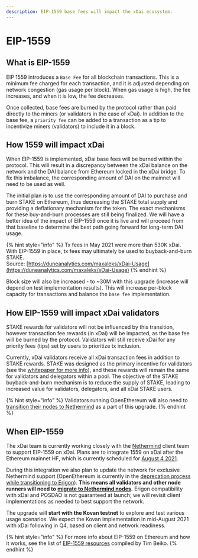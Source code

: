 ```yaml
---
description: EIP-1559 base fees will impact the xDai ecosystem.
---
```


# EIP-1559

## What is EIP-1559

EIP 1559 introduces a `Base Fee` for all blockchain transactions. This is a minimum fee charged for each transaction, and it is adjusted depending on network congestion \(gas usage per block\). When gas usage is high, the fee increases, and when it is low, the fee decreases. 

Once collected, base fees are burned by the protocol rather than paid directly to the miners \(or validators in the case of xDai\). In addition to the base fee, a `priority fee` can be added to a transaction as a tip to incentivize miners \(validators\) to include it in a block.

## How 1559 will impact xDai

When EIP-1559 is implemented, xDai base fees will be burned within the protocol. This will result in a discrepancy between the xDai balance on the network and the DAI balance from Ethereum locked in the xDai bridge. To fix this imbalance, the corresponding amount of DAI on the mainnet will need to be used as well.

The initial plan is to use the corresponding amount of DAI to purchase and burn STAKE on Ethereum, thus decreasing the STAKE total supply and providing a deflationary mechanism for the token. The exact mechanisms for these buy-and-burn processes are still being finalized. We will have a better idea of the impact of EIP-1559 once it is live and will proceed from that baseline to determine the best path going forward for long-term DAI usage.

{% hint style="info" %}
Tx fees in May 2021 were more than 530K xDai. With EIP-1559 in place, tx fees may ultimately be used to buyback-and-burn STAKE.  
Source: [https://duneanalytics.com/maxaleks/xDai-Usage](https://duneanalytics.com/maxaleks/xDai-Usage)
{% endhint %}

Block size will also be increased - to ~30M with this upgrade \(increase will depend on test implementation results\). This will increase per-block capacity for transactions and balance the `base fee` implementation.

## How EIP-1559 will impact xDai validators 

STAKE rewards for validators will not be influenced by this transition, however transaction fee rewards \(in xDai\) will be impacted, as the base fee will be burned by the protocol. Validators will still receive xDai for any priority fees \(tips\) set by users to prioritize tx inclusion. ‌

Currently, xDai validators receive all xDai transaction fees in addition to STAKE rewards. STAKE was designed as the primary incentive for validators \(see the [whitepaper for more info](https://docs.google.com/document/d/1ifaMGDFUZfAJyjXA-kTwuwhmTv1-xHwIajzEGjFt-7c/edit#)\), and these rewards will remain the same for validators and delegators within a pool. The objective of the STAKE buyback-and-burn mechanism is to reduce the supply of STAKE, leading to increased value for validators, delegators, and all xDai STAKE users.

{% hint style="info" %}
Validators running OpenEthereum will also need to [transition their nodes to Nethermind](../../for-validators/new-validator-process-flow/nethermind-node-setup.md) as a part of this upgrade.
{% endhint %}

## When EIP-1559

The xDai team is currently working closely with the [Nethermind](https://nethermind.io/) client team to support EIP-1559 on xDai. Plans are to integrate 1559 on xDai after the Ethereum mainnet HF, which is currently scheduled for [August 4 2021](https://docs.google.com/spreadsheets/d/1Y3yyTqeqRO1O2UFVkNkHK_V5oRulZd6y-JJbSnKYrb4/edit#gid=0).  

During this integration we also plan to update the network for exclusive Nethermind support \(OpenEthereum is currently in the [deprecation process while transitioning to Erigon](https://medium.com/openethereum/gnosis-joins-erigon-formerly-turbo-geth-to-release-next-gen-ethereum-client-c6708dd06dd)\). **This means all validators and other node runners will need to** [**migrate to Nethermind nodes**](../../for-validators/new-validator-process-flow/nethermind-node-setup.md)**.** Erigon compatibility with xDai and POSDAO is not guaranteed at launch; we will revisit client implementations as needed to best support the network.

‌The upgrade will **start with the Kovan testnet** to explore and test various usage scenarios. We expect the Kovan implementation in mid-August 2021 with xDai following in Q4, based on client and network readiness. 

{% hint style="info" %}
For more info about EIP-1559 on Ethereum and how it works, see the list of [EIP-1559 resources](https://hackmd.io/@timbeiko/1559-resources) compiled by Tim Beiko.
{% endhint %}

